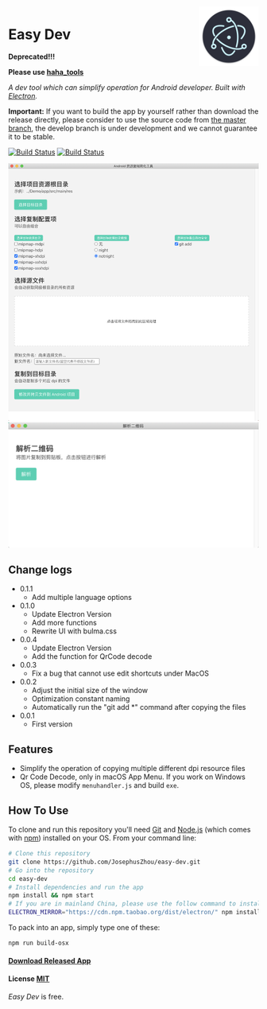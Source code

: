 <img src="/assets/icon.png" alt="logo" height="120" align="right" />

# Easy Dev

**Deprecated!!!**

**Please use [haha_tools](https://github.com/JosephusZhou/haha_tools)**

*A dev tool which can simplify operation for Android developer. Built with [Electron](https://github.com/atom/electron).*


**Important:** If you want to build the app by yourself rather than download the release directly, please consider to use the source code from [the master branch](https://github.com/JosephusZhou/easy-dev/tree/master), the develop branch is under development and we cannot guarantee it to be stable.

[![Build Status](https://img.shields.io/github/stars/JosephusZhou/easy-dev.svg)](https://github.com/JosephusZhou/easy-dev)
[![Build Status](https://img.shields.io/github/forks/JosephusZhou/easy-dev.svg)](https://github.com/JosephusZhou/easy-dev)

![Example](https://github.com/JosephusZhou/easy-dev/blob/master/images/demo.png)
![Example2](https://github.com/JosephusZhou/easy-dev/blob/master/images/demo-qrcode.png)

## Change logs

* 0.1.1
    * Add multiple language options
* 0.1.0
    * Update Electron Version
    * Add more functions
    * Rewrite UI with bulma.css
* 0.0.4
    * Update Electron Version
    * Add the function for QrCode decode
* 0.0.3
    * Fix a bug that cannot use edit shortcuts under MacOS
* 0.0.2
    * Adjust the initial size of the window
    * Optimization constant naming
    * Automatically run the "git add *" command after copying the files
* 0.0.1
    * First version

## Features

* Simplify the operation of copying multiple different dpi resource files
* Qr Code Decode, only in macOS App Menu. If you work on Windows OS, please modify `menuhandler.js` and build `exe`.

## How To Use

To clone and run this repository you'll need [Git](https://git-scm.com) and [Node.js](https://nodejs.org/en/download/) (which comes with [npm](https://www.npmjs.com/)) installed on your OS. From your command line:

``` bash
# Clone this repository
git clone https://github.com/JosephusZhou/easy-dev.git
# Go into the repository
cd easy-dev
# Install dependencies and run the app
npm install && npm start
# If you are in mainland China, please use the follow command to install dependencies and run the app
ELECTRON_MIRROR="https://cdn.npm.taobao.org/dist/electron/" npm install && npm start
```

To pack into an app, simply type one of these:

``` shell
npm run build-osx
```

#### [Download Released App](https://github.com/JosephusZhou/easy-dev/releases)

#### License [MIT](LICENSE.md)

*Easy Dev* is free.
